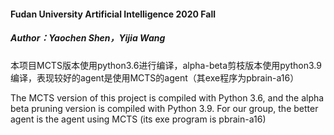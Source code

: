 #### Fudan University Artificial Intelligence 2020 Fall
##### Author：Yaochen Shen，Yijia Wang

本项目MCTS版本使用python3.6进行编译，alpha-beta剪枝版本使用python3.9编译，表现较好的agent是使用MCTS的agent（其exe程序为pbrain-a16）

The MCTS version of this project is compiled with Python 3.6, and the alpha beta pruning version is compiled with Python 3.9. For our group, the better agent is the agent using MCTS (its exe program is pbrain-a16)
